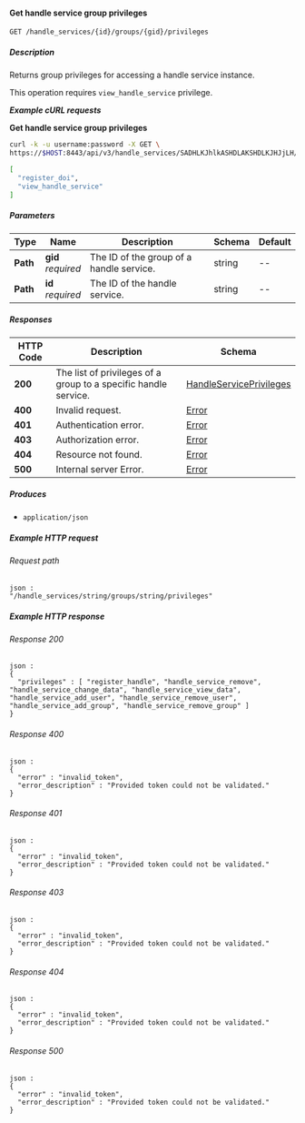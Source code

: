 
<a name="get_handle_service_group_privileges"></a>
#### Get handle service group privileges
```
GET /handle_services/{id}/groups/{gid}/privileges
```


##### Description
Returns group privileges for accessing a handle service instance.

This operation requires `view_handle_service` privilege.

***Example cURL requests***

**Get handle service group privileges**
```bash
curl -k -u username:password -X GET \
https://$HOST:8443/api/v3/handle_services/SADHLKJhlkASHDLAKSHDLKJHJjLH/group/hlkASHDLAKSHDLKJHJjLHSADHLKJhlk/privileges

[
  "register_doi",
  "view_handle_service"
]
```


##### Parameters

|Type|Name|Description|Schema|Default|
|---|---|---|---|---|
|**Path**|**gid**  <br>*required*|The ID of the group of a handle service.|string|--|
|**Path**|**id**  <br>*required*|The ID of the handle service.|string|--|


##### Responses

|HTTP Code|Description|Schema|
|---|---|---|
|**200**|The list of privileges of a group to a specific handle service.|[HandleServicePrivileges](../definitions/HandleServicePrivileges.md#handleserviceprivileges)|
|**400**|Invalid request.|[Error](../definitions/Error.md#error)|
|**401**|Authentication error.|[Error](../definitions/Error.md#error)|
|**403**|Authorization error.|[Error](../definitions/Error.md#error)|
|**404**|Resource not found.|[Error](../definitions/Error.md#error)|
|**500**|Internal server Error.|[Error](../definitions/Error.md#error)|


##### Produces

* `application/json`


##### Example HTTP request

###### Request path
```
json :
"/handle_services/string/groups/string/privileges"
```


##### Example HTTP response

###### Response 200
```
json :
{
  "privileges" : [ "register_handle", "handle_service_remove", "handle_service_change_data", "handle_service_view_data", "handle_service_add_user", "handle_service_remove_user", "handle_service_add_group", "handle_service_remove_group" ]
}
```


###### Response 400
```
json :
{
  "error" : "invalid_token",
  "error_description" : "Provided token could not be validated."
}
```


###### Response 401
```
json :
{
  "error" : "invalid_token",
  "error_description" : "Provided token could not be validated."
}
```


###### Response 403
```
json :
{
  "error" : "invalid_token",
  "error_description" : "Provided token could not be validated."
}
```


###### Response 404
```
json :
{
  "error" : "invalid_token",
  "error_description" : "Provided token could not be validated."
}
```


###### Response 500
```
json :
{
  "error" : "invalid_token",
  "error_description" : "Provided token could not be validated."
}
```



